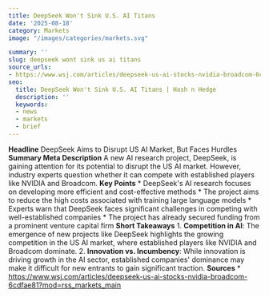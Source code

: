 ```yaml
---
title: DeepSeek Won't Sink U.S. AI Titans
date: '2025-08-18'
category: Marketsimage: "/images/categories/markets.svg"

summary: ''
slug: deepseek wont sink us ai titans
source_urls:
- https://www.wsj.com/articles/deepseek-us-ai-stocks-nvidia-broadcom-6cdfae81?mod=rss_markets_main
seo:
  title: DeepSeek Won't Sink U.S. AI Titans | Hash n Hedge
  description: ''
  keywords:
  - news
  - markets
  - brief
---
```


**Headline** DeepSeek Aims to Disrupt US AI Market, But Faces Hurdles  **Summary Meta Description** A new AI research project, DeepSeek, is gaining attention for its potential to disrupt the US AI market. However, industry experts question whether it can compete with established players like NVIDIA and Broadcom.  **Key Points**  * DeepSeek's AI research focuses on developing more efficient and cost-effective methods * The project aims to reduce the high costs associated with training large language models * Experts warn that DeepSeek faces significant challenges in competing with well-established companies * The project has already secured funding from a prominent venture capital firm  **Short Takeaways**  1. **Competition in AI**: The emergence of new projects like DeepSeek highlights the growing competition in the US AI market, where established players like NVIDIA and Broadcom dominate. 2. **Innovation vs. Incumbency**: While innovation is driving growth in the AI sector, established companies' dominance may make it difficult for new entrants to gain significant traction.  **Sources** * https://www.wsj.com/articles/deepseek-us-ai-stocks-nvidia-broadcom-6cdfae81?mod=rss_markets_main 

